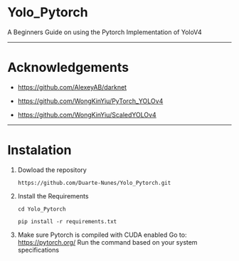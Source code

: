 # Yolo_Pytorch
A Beginners Guide on using the Pytorch Implementation of YoloV4

---
# Acknowledgements
+ https://github.com/AlexeyAB/darknet

+ https://github.com/WongKinYiu/PyTorch_YOLOv4

+ https://github.com/WongKinYiu/ScaledYOLOv4

---
# Instalation
1. Dowload the repository

    `https://github.com/Duarte-Nunes/Yolo_Pytorch.git`
    
2. Install the Requirements 

    `cd Yolo_Pytorch`
    
    `pip install -r requirements.txt`
    
4. Make sure Pytorch is compiled with CUDA enabled
    Go to: https://pytorch.org/
    Run the command based on your system specifications
